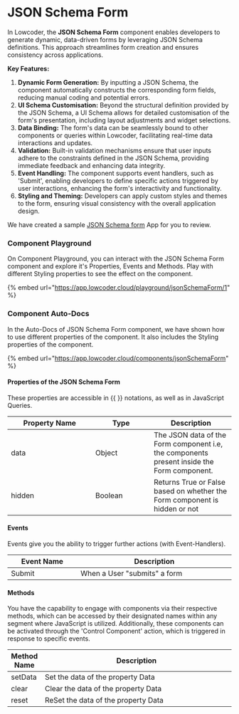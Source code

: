 # JSON Schema Form

In Lowcoder, the **JSON Schema Form** component enables developers to generate dynamic, data-driven forms by leveraging JSON Schema definitions. This approach streamlines form creation and ensures consistency across applications.

**Key Features:**

1. **Dynamic Form Generation:** By inputting a JSON Schema, the component automatically constructs the corresponding form fields, reducing manual coding and potential errors.
2. **UI Schema Customisation:** Beyond the structural definition provided by the JSON Schema, a UI Schema allows for detailed customisation of the form's presentation, including layout adjustments and widget selections.
3. **Data Binding:** The form's data can be seamlessly bound to other components or queries within Lowcoder, facilitating real-time data interactions and updates.
4. **Validation:** Built-in validation mechanisms ensure that user inputs adhere to the constraints defined in the JSON Schema, providing immediate feedback and enhancing data integrity.
5. **Event Handling:** The component supports event handlers, such as 'Submit', enabling developers to define specific actions triggered by user interactions, enhancing the form's interactivity and functionality.
6. **Styling and Theming:** Developers can apply custom styles and themes to the form, ensuring visual consistency with the overall application design.

We have created a sample [JSON Schema form](https://app.lowcoder.cloud/apps/66ff1117fd53f40cf263900f/view_marketplace) App for you to review.

### Component Playground

On Component Playground, you can interact with the JSON Schema Form component and explore it's Properties, Events and Methods. Play with different Styling properties to see the effect on the component.

{% embed url="https://app.lowcoder.cloud/playground/jsonSchemaForm/1" %}

### Component Auto-Docs

In the Auto-Docs of JSON Schema Form component, we have shown how to use different properties of the component. It also includes the Styling properties of the component.

{% embed url="https://app.lowcoder.cloud/components/jsonSchemaForm" %}

#### Properties of the JSON Schema Form <a href="#properties-of-the-table" id="properties-of-the-table"></a>

These properties are accessible in \{{ \}} notations, as well as in JavaScript Queries.

<table><thead><tr><th width="173.76171875">Property Name</th><th width="115.51953125">Type</th><th>Description</th></tr></thead><tbody><tr><td>data</td><td>Object</td><td>The JSON data of the Form component i.e, the components present inside the Form component.</td></tr><tr><td>hidden</td><td>Boolean</td><td>Returns True or False based on whether the Form component is hidden or not</td></tr></tbody></table>

#### Events <a href="#events" id="events"></a>

Events give you the ability to trigger further actions (with Event-Handlers).

<table><thead><tr><th width="182.7109375">Event Name</th><th width="447.171875">Description</th></tr></thead><tbody><tr><td>Submit</td><td>When a User "submits" a form</td></tr></tbody></table>

#### Methods <a href="#methods" id="methods"></a>

You have the capability to engage with components via their respective methods, which can be accessed by their designated names within any segment where JavaScript is utilized. Additionally, these components can be activated through the 'Control Component' action, which is triggered in response to specific events.

<table><thead><tr><th>Method Name</th><th width="426.51953125">Description</th></tr></thead><tbody><tr><td>setData</td><td>Set the data of the property Data</td></tr><tr><td>clear</td><td>Clear the data of the property Data</td></tr><tr><td>reset</td><td>ReSet the data of the property Data</td></tr></tbody></table>
